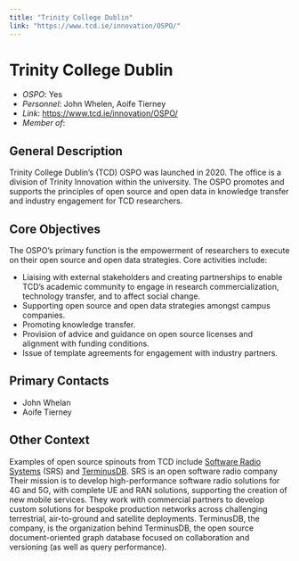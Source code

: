 ```yaml
---
title: "Trinity College Dublin"
link: "https://www.tcd.ie/innovation/OSPO/"
--- 
```


# Trinity College Dublin

- *OSPO*: Yes
- *Personnel*: John Whelen, Aoife Tierney
- *Link*: https://www.tcd.ie/innovation/OSPO/
- *Member of*: 

##  General Description

Trinity College Dublin’s (TCD) OSPO was launched in 2020. The office is a division of Trinity Innovation within the university. The OSPO promotes and supports the principles of open source and open data in knowledge transfer and industry engagement for TCD researchers.

## Core Objectives

The OSPO’s primary function is the empowerment of researchers to execute on their open source and open data strategies. Core activities include:

* Liaising with external stakeholders and creating partnerships to enable TCD’s academic community to engage in research commercialization, technology transfer, and to affect social change.
* Supporting open source and open data strategies amongst campus companies.
* Promoting knowledge transfer.
* Provision of advice and guidance on open source licenses and alignment with funding conditions.
* Issue of template agreements for engagement with industry partners.

## Primary Contacts

* John Whelan
* Aoife Tierney

## Other Context

Examples of open source spinouts from TCD include [Software Radio Systems](https://www.srs.io/) (SRS) and [TerminusDB](https://terminusdb.com/). SRS is an open software radio company Their mission is to develop high-performance software radio solutions for 4G and 5G, with complete UE and RAN solutions, supporting the creation of new mobile services. They work with commercial partners to develop custom solutions for bespoke production networks across challenging terrestrial, air-to-ground and satellite deployments. TerminusDB, the company, is the organization behind TerminusDB, the open source document-oriented graph database focused on collaboration and versioning (as well as query performance).

